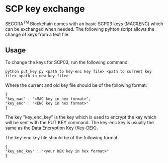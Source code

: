 # SCP key exchange

SECORA<sup>TM</sup> Blockchain comes with an basic SCP03 keys (MAC&ENC) which can be exchanged when needed. The following pyhton script allows the change of keys from a text file.

## Usage
To change the keys for SCP03, run the following command:

    python put_key.py <path to key-enc key file> <path to current key file> <path to new key file>
 
Where the current and old key file should be of the following format:

    {
    "key_mac" : "<MAC key in hex format>",
    "key_enc" : "<ENC key in hex format>"
    }

The key "key_enc_key" is the key which is used to encrypt the key which will be sent with the PUT KEY command. The key-enc key is usually the same as the Data Encryption Key (Key-DEK). 

The key-enc key file should be of the following format:

    {
    "key_enc_key" : "<your DEK key in hex format>"
    }


